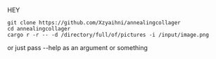 HEY


```
git clone https://github.com/Xzyaihni/annealingcollager
cd annealingcollager
cargo r -r -- -d /directory/full/of/pictures -i /input/image.png
```

or just pass --help as an argument or something
